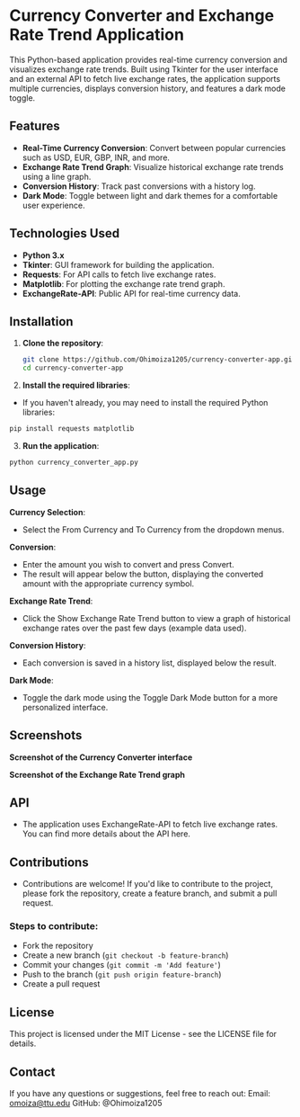 # Currency Converter and Exchange Rate Trend Application

This Python-based application provides real-time currency conversion and visualizes exchange rate trends. Built using Tkinter for the user interface and an external API to fetch live exchange rates, the application supports multiple currencies, displays conversion history, and features a dark mode toggle.

## Features

- **Real-Time Currency Conversion**: Convert between popular currencies such as USD, EUR, GBP, INR, and more.
- **Exchange Rate Trend Graph**: Visualize historical exchange rate trends using a line graph.
- **Conversion History**: Track past conversions with a history log.
- **Dark Mode**: Toggle between light and dark themes for a comfortable user experience.
  
## Technologies Used

- **Python 3.x**
- **Tkinter**: GUI framework for building the application.
- **Requests**: For API calls to fetch live exchange rates.
- **Matplotlib**: For plotting the exchange rate trend graph.
- **ExchangeRate-API**: Public API for real-time currency data.

## Installation

1. **Clone the repository**:
   ```bash
   git clone https://github.com/Ohimoiza1205/currency-converter-app.git
   cd currency-converter-app

2. **Install the required libraries**:
  - If you haven't already, you may need to install the required Python libraries:
  ```bash
  pip install requests matplotlib
  ```

3. **Run the application**:
  ```bash
  python currency_converter_app.py
  ```
## Usage
**Currency Selection**:
- Select the From Currency and To Currency from the dropdown menus.

**Conversion**:
- Enter the amount you wish to convert and press Convert.
- The result will appear below the button, displaying the converted amount with the appropriate currency symbol.

**Exchange Rate Trend**:
- Click the Show Exchange Rate Trend button to view a graph of historical exchange rates over the past few days (example data used).

**Conversion History**:
- Each conversion is saved in a history list, displayed below the result.

**Dark Mode**:
- Toggle the dark mode using the Toggle Dark Mode button for a more personalized interface.

## Screenshots
**Screenshot of the Currency Converter interface**

**Screenshot of the Exchange Rate Trend graph**

## API
- The application uses ExchangeRate-API to fetch live exchange rates. You can find more details about the API here.

## Contributions
- Contributions are welcome! If you'd like to contribute to the project, please fork the repository, create a feature branch, and submit a pull request.
### Steps to contribute:
- Fork the repository
- Create a new branch (``git checkout -b feature-branch``)
- Commit your changes (``git commit -m 'Add feature'``)
- Push to the branch (``git push origin feature-branch``)
- Create a pull request

## License
This project is licensed under the MIT License - see the LICENSE file for details.

## Contact
If you have any questions or suggestions, feel free to reach out:
Email: omoiza@ttu.edu
GitHub: @Ohimoiza1205
